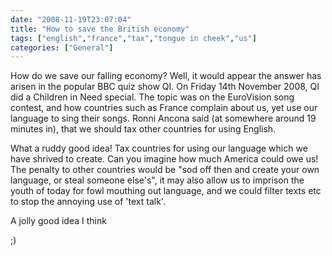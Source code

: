 ```yaml
---
date: "2008-11-19T23:07:04"
title: "How to save the British economy"
tags: ["english","france","tax","tongue in cheek","us"]
categories: ["General"]
---
```


How do we save our falling economy? Well, it would appear the answer has arisen in the popular BBC quiz show QI. On Friday 14th November 2008, QI did a Children in Need special.
The topic was on the EuroVision song contest, and how countries such as France complain about us, yet use our language to sing their songs.
Ronni Ancona said (at somewhere around 19 minutes in), that we should tax other countries for using English.

What a ruddy good idea! Tax countries for using our language which we have shrived to create. Can you imagine how much America could owe us!
The penalty to other countries would be "sod off then and create your own language, or steal someone else's", it may also allow us to imprison the youth of today for fowl mouthing out language, and we could filter texts etc to stop the annoying use of 'text talk'.

A jolly good idea I think

;)
